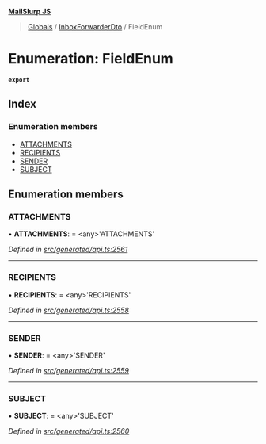 **[MailSlurp JS](../README.md)**

> [Globals](../README.md) / [InboxForwarderDto](../modules/inboxforwarderdto.md) / FieldEnum

# Enumeration: FieldEnum

**`export`** 

## Index

### Enumeration members

* [ATTACHMENTS](inboxforwarderdto.fieldenum.md#attachments)
* [RECIPIENTS](inboxforwarderdto.fieldenum.md#recipients)
* [SENDER](inboxforwarderdto.fieldenum.md#sender)
* [SUBJECT](inboxforwarderdto.fieldenum.md#subject)

## Enumeration members

### ATTACHMENTS

•  **ATTACHMENTS**:  = \<any>'ATTACHMENTS'

*Defined in [src/generated/api.ts:2561](https://github.com/mailslurp/mailslurp-client/blob/730b817/src/generated/api.ts#L2561)*

___

### RECIPIENTS

•  **RECIPIENTS**:  = \<any>'RECIPIENTS'

*Defined in [src/generated/api.ts:2558](https://github.com/mailslurp/mailslurp-client/blob/730b817/src/generated/api.ts#L2558)*

___

### SENDER

•  **SENDER**:  = \<any>'SENDER'

*Defined in [src/generated/api.ts:2559](https://github.com/mailslurp/mailslurp-client/blob/730b817/src/generated/api.ts#L2559)*

___

### SUBJECT

•  **SUBJECT**:  = \<any>'SUBJECT'

*Defined in [src/generated/api.ts:2560](https://github.com/mailslurp/mailslurp-client/blob/730b817/src/generated/api.ts#L2560)*
